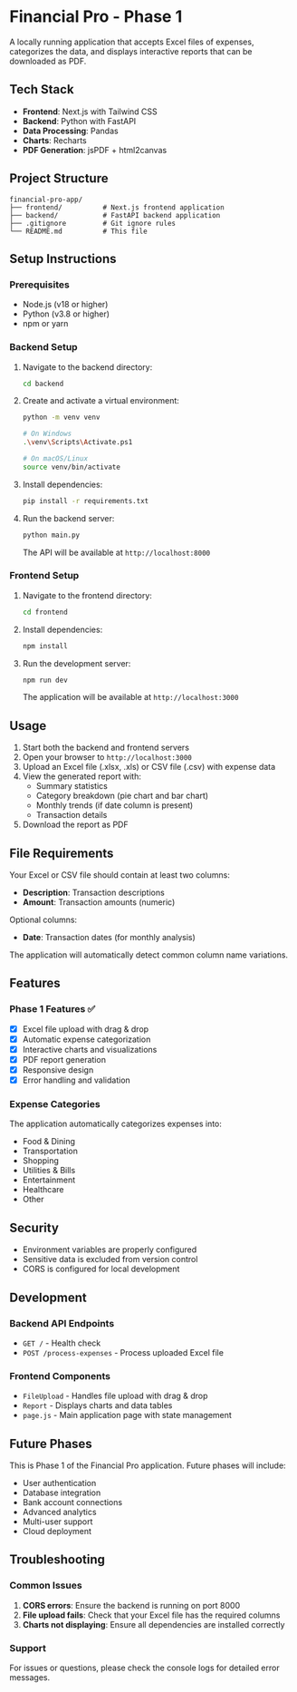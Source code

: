 # Financial Pro - Phase 1

A locally running application that accepts Excel files of expenses, categorizes the data, and displays interactive reports that can be downloaded as PDF.

## Tech Stack

- **Frontend**: Next.js with Tailwind CSS
- **Backend**: Python with FastAPI
- **Data Processing**: Pandas
- **Charts**: Recharts
- **PDF Generation**: jsPDF + html2canvas

## Project Structure

```
financial-pro-app/
├── frontend/          # Next.js frontend application
├── backend/           # FastAPI backend application
├── .gitignore         # Git ignore rules
└── README.md          # This file
```

## Setup Instructions

### Prerequisites

- Node.js (v18 or higher)
- Python (v3.8 or higher)
- npm or yarn

### Backend Setup

1. Navigate to the backend directory:
   ```bash
   cd backend
   ```

2. Create and activate a virtual environment:
   ```bash
   python -m venv venv
   
   # On Windows
   .\venv\Scripts\Activate.ps1
   
   # On macOS/Linux
   source venv/bin/activate
   ```

3. Install dependencies:
   ```bash
   pip install -r requirements.txt
   ```

4. Run the backend server:
   ```bash
   python main.py
   ```
   
   The API will be available at `http://localhost:8000`

### Frontend Setup

1. Navigate to the frontend directory:
   ```bash
   cd frontend
   ```

2. Install dependencies:
   ```bash
   npm install
   ```

3. Run the development server:
   ```bash
   npm run dev
   ```
   
   The application will be available at `http://localhost:3000`

## Usage

1. Start both the backend and frontend servers
2. Open your browser to `http://localhost:3000`
3. Upload an Excel file (.xlsx, .xls) or CSV file (.csv) with expense data
4. View the generated report with:
   - Summary statistics
   - Category breakdown (pie chart and bar chart)
   - Monthly trends (if date column is present)
   - Transaction details
5. Download the report as PDF

## File Requirements

Your Excel or CSV file should contain at least two columns:
- **Description**: Transaction descriptions
- **Amount**: Transaction amounts (numeric)

Optional columns:
- **Date**: Transaction dates (for monthly analysis)

The application will automatically detect common column name variations.

## Features

### Phase 1 Features ✅
- [x] Excel file upload with drag & drop
- [x] Automatic expense categorization
- [x] Interactive charts and visualizations
- [x] PDF report generation
- [x] Responsive design
- [x] Error handling and validation

### Expense Categories

The application automatically categorizes expenses into:
- Food & Dining
- Transportation
- Shopping
- Utilities & Bills
- Entertainment
- Healthcare
- Other

## Security

- Environment variables are properly configured
- Sensitive data is excluded from version control
- CORS is configured for local development

## Development

### Backend API Endpoints

- `GET /` - Health check
- `POST /process-expenses` - Process uploaded Excel file

### Frontend Components

- `FileUpload` - Handles file upload with drag & drop
- `Report` - Displays charts and data tables
- `page.js` - Main application page with state management

## Future Phases

This is Phase 1 of the Financial Pro application. Future phases will include:
- User authentication
- Database integration
- Bank account connections
- Advanced analytics
- Multi-user support
- Cloud deployment

## Troubleshooting

### Common Issues

1. **CORS errors**: Ensure the backend is running on port 8000
2. **File upload fails**: Check that your Excel file has the required columns
3. **Charts not displaying**: Ensure all dependencies are installed correctly

### Support

For issues or questions, please check the console logs for detailed error messages.
